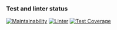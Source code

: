 ### Test and linter status
[![Maintainability](https://api.codeclimate.com/v1/badges/2cf1b49cd0e2430bd660/maintainability)](https://codeclimate.com/github/Tarilia/project/maintainability)
[![Linter](https://github.com/Tarilia/project/actions/workflows/test.yml/badge.svg)](https://github.com/Tarilia/project/actions/workflows/test.yml)
[![Test Coverage](https://api.codeclimate.com/v1/badges/2cf1b49cd0e2430bd660/test_coverage)](https://codeclimate.com/github/Tarilia/project/test_coverage)

